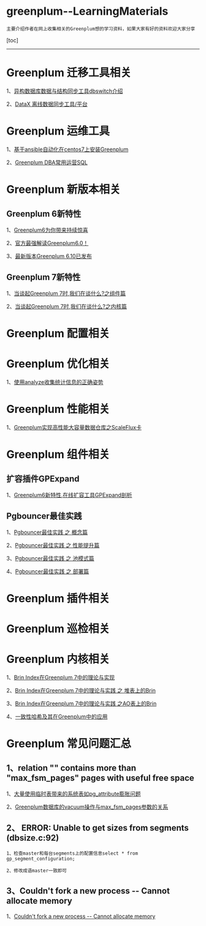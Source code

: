 # greenplum--LearningMaterials
	主要介绍作者在网上收集相关的Greenplum想的学习资料，如果大家有好的资料欢迎大家分享
	
[toc]

---

# Greenplum 迁移工具相关

1、[异构数据库数据与结构同步工具dbswitch介绍](https://gitee.com/inrgihc/dbswitch#%E5%BC%82%E6%9E%84%E6%95%B0%E6%8D%AE%E5%BA%93%E6%95%B0%E6%8D%AE%E4%B8%8E%E7%BB%93%E6%9E%84%E5%90%8C%E6%AD%A5%E5%B7%A5%E5%85%B7)

2、[DataX 离线数据同步工具/平台](https://github.com/alibaba/DataX)

# Greenplum 运维工具

1、[基于ansible自动化在centos7上安装Greenplum](https://github.com/tangyibo/greenplum_installer)

2、[Greenplum DBA常用运营SQL](https://github.com/faisaltheparttimecoder/Greenplum)


# Greenplum 新版本相关

## Greenplum 6新特性

1、[Greenplum6为你带来持续惊喜](https://mp.weixin.qq.com/s/UIKbir2y03E8u7ND_AHpYw)

2、[官方最强解读Greenplum6.0！](https://mp.weixin.qq.com/s/21IwOhFU_G_o5yzNWg6pTw)

3、[最新版本Greenplum 6.10已发布](https://mp.weixin.qq.com/s/S2Kn0DCmbp93hTCVXJX6Kg)



## Greenplum 7新特性

1、[当谈起Greenplum 7时,我们在谈什么?之组件篇](https://mp.weixin.qq.com/s/a2t8DjJVL9ZB-jC3DmnJQA)

2、[当谈起Greenplum 7时,我们在谈什么?之内核篇](https://mp.weixin.qq.com/s/sI7Fk-up3VlufP2UJ-IRvQ)


# Greenplum 配置相关



# Greenplum 优化相关

1、[使用analyze收集统计信息的正确姿势](https://mp.weixin.qq.com/s/RVN8YFcqWNGht6N32UQW0g)


# Greenplum 性能相关

1、[Greenplum实现高性能大容量数据仓库之ScaleFlux卡](https://mp.weixin.qq.com/s/4ipsaFPQ5yLBS7dm0QHZTw)





# Greenplum 组件相关

## 扩容插件GPExpand

1、[Greenplum6新特性,在线扩容工具GPExpand剖析](https://mp.weixin.qq.com/s/21IwOhFU_G_o5yzNWg6pTw)

## Pgbouncer最佳实践

1、[Pgbouncer最佳实践 之 概念篇](https://mp.weixin.qq.com/s/GhlHAdKHR1H40VRiziIJDg)

2、[Pgbouncer最佳实践 之 性能提升篇](https://mp.weixin.qq.com/s/hbGjmSCgb30Xp2vz_UIQRg)

3、[Pgbouncer最佳实践 之 池模式篇](https://mp.weixin.qq.com/s/MMGX0WV01ZX_Ha9B7CJ92A)

4、[Pgbouncer最佳实践 之 部署篇](https://mp.weixin.qq.com/s/2VAUaUZmsQyBN-FFD_M7UQ)


# Greenplum 插件相关


# Greenplum 巡检相关

# Greenplum 内核相关

1、[Brin Index在Greenplum 7中的理论与实现](https://www.modb.pro/event/301)

2、[Brin Index在Greenplum 7中的理论与实践 之 堆表上的Brin](https://mp.weixin.qq.com/s/37YK49exjEY7VUg26-GOHg)

3、[Brin Index在Greenplum 7中的理论与实践 之AO表上的Brin](https://mp.weixin.qq.com/s/eApicVE1f1E0uVco6SSINg)

4、[一致性哈希及其在Greenplum中的应用](https://mp.weixin.qq.com/s/qIgIx0KcHw5OO_VJWdBL3A)


# Greenplum 常见问题汇总

## 1、relation "" contains more than "max_fsm_pages" pages with useful free space

1、[大量使用临时表带来的系统表如pg_attribute膨胀问题](https://billtian.github.io/digoal.blog/2016/06/15/01.html)

2、[Greenplum数据库的vacuum操作与max_fsm_pages参数的关系](http://www.voidcn.com/article/p-ankrklkc-mm.html)

## 2、 ERROR:  Unable to get sizes from segments (dbsize.c:92)
	
	1、检查master和每台segments上的配置信息select * from gp_segment_configuration;
	
	2、修改成语master一致即可

## 3、Couldn't fork a new process -- Cannot allocate memory

1、[Couldn't fork a new process -- Cannot allocate memory](https://blog.csdn.net/vic_qxz/article/details/82818686)





